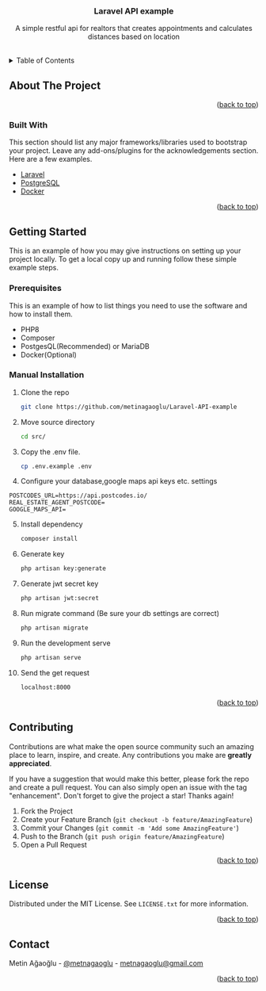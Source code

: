 <div align="center">


<h3 align="center">Laravel API example</h3>

  <p align="center">
    A simple restful api for realtors that creates appointments and calculates distances based on location
    <br />
    <br />
  </p>
</div>



<!-- TABLE OF CONTENTS -->
<details>
  <summary>Table of Contents</summary>
  <ol>
    <li>
      <a href="#about-the-project">About The Project</a>
      <ul>
        <li><a href="#built-with">Built With</a></li>
      </ul>
    </li>
    <li>
      <a href="#getting-started">Getting Started</a>
      <ul>
        <li><a href="#prerequisites">Prerequisites</a></li>
        <li><a href="#installation">Installation</a></li>
      </ul>
    </li>
    <li><a href="#contributing">Contributing</a></li>
    <li><a href="#license">License</a></li>
    <li><a href="#contact">Contact</a></li>
  </ol>
</details>



<!-- ABOUT THE PROJECT -->
## About The Project




<p align="right">(<a href="#top">back to top</a>)</p>



### Built With

This section should list any major frameworks/libraries used to bootstrap your project. Leave any add-ons/plugins for the acknowledgements section. Here are a few examples.


* [Laravel](https://laravel.com)
* [PostgreSQL](https://www.postgresql.org/)
* [Docker](https://www.docker.com/)


<p align="right">(<a href="#top">back to top</a>)</p>



<!-- GETTING STARTED -->
## Getting Started

This is an example of how you may give instructions on setting up your project locally.
To get a local copy up and running follow these simple example steps.

### Prerequisites

This is an example of how to list things you need to use the software and how to install them.
* PHP8
* Composer
* PostgesQL(Recommended) or MariaDB
* Docker(Optional)


### Manual Installation



1. Clone the repo
   ```sh
   git clone https://github.com/metinagaoglu/Laravel-API-example
   ```
2. Move source directory
   ```sh
   cd src/
   ```
2. Copy the .env file.
   ```sh
   cp .env.example .env
   ```
3. Configure your database,google maps api keys etc. settings
```shell
POSTCODES_URL=https://api.postcodes.io/
REAL_ESTATE_AGENT_POSTCODE=
GOOGLE_MAPS_API=
```
5. Install dependency
   ```sh
   composer install
   ```
5. Generate key
   ```sh
   php artisan key:generate
   ``` 
5. Generate jwt secret key
   ```sh
   php artisan jwt:secret
   ``` 
6. Run migrate command (Be sure your db settings are correct)
   ```sh
   php artisan migrate
   ``` 
7. Run the development serve
   ```sh
   php artisan serve
   ```
8. Send the get request
   ```sh
   localhost:8000
   ```


<p align="right">(<a href="#top">back to top</a>)</p>




<!-- CONTRIBUTING -->
## Contributing

Contributions are what make the open source community such an amazing place to learn, inspire, and create. Any contributions you make are **greatly appreciated**.

If you have a suggestion that would make this better, please fork the repo and create a pull request. You can also simply open an issue with the tag "enhancement".
Don't forget to give the project a star! Thanks again!

1. Fork the Project
2. Create your Feature Branch (`git checkout -b feature/AmazingFeature`)
3. Commit your Changes (`git commit -m 'Add some AmazingFeature'`)
4. Push to the Branch (`git push origin feature/AmazingFeature`)
5. Open a Pull Request

<p align="right">(<a href="#top">back to top</a>)</p>


<!-- LICENSE -->
## License

Distributed under the MIT License. See `LICENSE.txt` for more information.

<p align="right">(<a href="#top">back to top</a>)</p>


<!-- CONTACT -->
## Contact

Metin Ağaoğlu - [@metnagaoglu](https://twitter.com/metnagaoglu) - metnagaoglu@gmail.com

<p align="right">(<a href="#top">back to top</a>)</p>